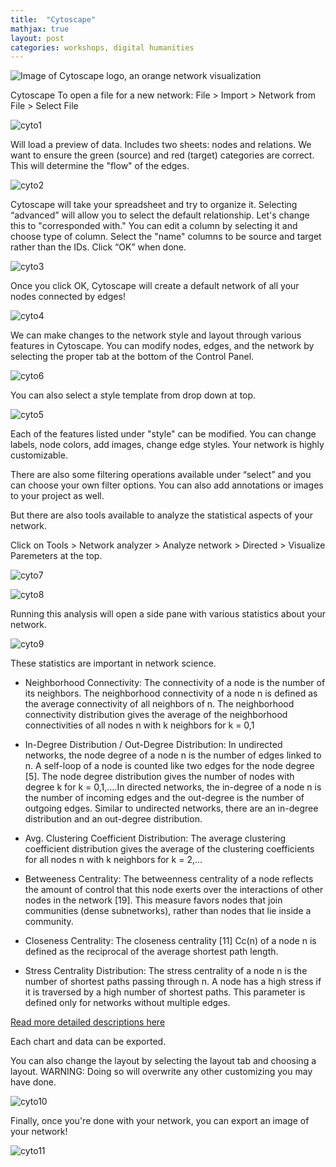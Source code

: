 ```yaml
---
title:  "Cytoscape"
mathjax: true
layout: post
categories: workshops, digital humanities
---
```

![Image of Cytoscape logo, an orange network visualization](https://www.thesmbguide.com/images/cytoscape-js-1024x512-20190225.png)

Cytoscape
To open a file for a new network:
File > Import > Network from File > Select File

![cyto1](https://user-images.githubusercontent.com/22083340/156415976-61ed3ed3-1f79-4262-b094-6692c977b873.png)

Will load a preview of data. Includes two sheets: nodes and relations. We want to ensure the green (source) and red (target) categories are correct. This will determine the "flow" of the edges.

![cyto2](https://user-images.githubusercontent.com/22083340/156416419-6fe17718-9f11-492f-9d50-f7e6d1b1e6d8.png)

Cytoscape will take your spreadsheet and try to organize it.
Selecting “advanced” will allow you to select the default relationship. Let's change this to "corresponded with."
You can edit a column by selecting it and choose type of column. 
Select the "name" columns to be source and target rather than the IDs.
Click “OK” when done.

![cyto3](https://user-images.githubusercontent.com/22083340/156416909-661eec92-1647-47ca-bde1-41bdc0c8f5a8.png)

Once you click OK, Cytoscape will create a default network of all your nodes connected by edges!

![cyto4](https://user-images.githubusercontent.com/22083340/156417780-05d474ec-53fc-477b-aadd-cd902e0b1b31.png)

We can make changes to the network style and layout through various features in Cytoscape. You can modify nodes, edges, and the network by selecting the proper tab at the bottom of the Control Panel.

![cyto6](https://user-images.githubusercontent.com/22083340/156418501-29516ccb-4eef-420f-ae21-71d0869431a7.png)

You can also select a style template from drop down at top.  

![cyto5](https://user-images.githubusercontent.com/22083340/156418202-11ed75da-22b9-4728-a06f-ed090da965ec.png)

Each of the features listed under "style" can be modified. You can change labels, node colors, add images, change edge styles. Your network is highly customizable.

There are also some filtering operations available under “select” and you can choose your own filter options.
You can also add annotations or images to your project as well.

But there are also tools available to analyze the statistical aspects of your network.

Click on Tools > Network analyzer > Analyze network > Directed > Visualize Paremeters at the top.

![cyto7](https://user-images.githubusercontent.com/22083340/156419002-874e80cb-e59c-47bc-9204-2de8c93e1517.png)

![cyto8](https://user-images.githubusercontent.com/22083340/156419425-95e3b7e2-0946-4949-9869-391bab0af9dd.png)

Running this analysis will open a side pane with various statistics about your network.

![cyto9](https://user-images.githubusercontent.com/22083340/156419746-2f45c7a3-3957-47eb-97c8-69b322e55d3d.png)

These statistics are important in network science. 

* Neighborhood Connectivity: The connectivity of a node is the number of its neighbors. The neighborhood connectivity of a node n is defined as the average connectivity of all neighbors of n. The neighborhood connectivity distribution gives the average of the neighborhood connectivities of all nodes n with k neighbors for k = 0,1

* In-Degree Distribution / Out-Degree Distribution: In undirected networks, the node degree of a node n is the number of edges linked to n. A self-loop of a node is counted like two edges for the node degree [5]. The node degree distribution gives the number of nodes with degree k for k = 0,1,….In directed networks, the in-degree of a node n is the number of incoming edges and the out-degree is the number of outgoing edges. Similar to undirected networks, there are an in-degree distribution and an out-degree distribution.

* Avg. Clustering Coefficient Distribution: The average clustering coefficient distribution gives the average of the clustering coefficients for all nodes n with k neighbors for k = 2,...

* Betweeness Centrality: The betweenness centrality of a node reflects the amount of control that this node exerts over the interactions of other nodes in the network [19]. This measure favors nodes that join communities (dense subnetworks), rather than nodes that lie inside a community.

* Closeness Centrality: The closeness centrality [11] Cc(n) of a node n is defined as the reciprocal of the average shortest path length. 

* Stress Centrality Distribution: The stress centrality of a node n is the number of shortest paths passing through n. A node has a high stress if it is traversed by a high number of shortest paths. This parameter is defined only for networks without multiple edges.

[Read more detailed descriptions here](https://med.bioinf.mpi-inf.mpg.de/netanalyzer/help/2.7/index.html#complex)

Each chart and data can be exported.

You can also change the layout by selecting the layout tab and choosing a layout. WARNING: Doing so will overwrite any other customizing you may have done.

![cyto10](https://user-images.githubusercontent.com/22083340/156422122-532d81b8-5d84-45b9-8ae0-b8d0b7630c8b.png)

Finally, once you're done with your network, you can export an image of your network!

![cyto11](https://user-images.githubusercontent.com/22083340/156422442-228c8a2f-675b-48ab-8a95-194a2601487b.png)
